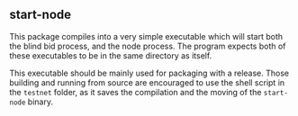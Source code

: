 ## start-node

This package compiles into a very simple executable which will start both the blind bid process, and the node process. The program expects both of these executables to be in the same directory as itself.

This executable should be mainly used for packaging with a release. Those building and running from source are encouraged to use the shell script in the `testnet` folder, as it saves the compilation and the moving of the `start-node` binary.
